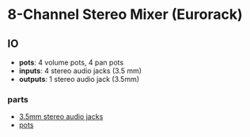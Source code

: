 # 8-Channel Stereo Mixer (Eurorack)
## IO
* **pots**: 4 volume pots, 4 pan pots
* **inputs**: 4 stereo audio jacks (3.5 mm)
* **outputs**: 1 stereo audio jack (3.5mm)
### parts
* [3.5mm stereo audio jacks](https://www.mouser.com/ProductDetail/Amphenol-Audio/ACJS-MV35-3S?qs=t8%2F5FiDdxGZZ%2FSLFDX3cTg%3D%3D&mgh=1&gclid=CjwKCAjwp7eUBhBeEiwAZbHwkQPV6Kb3m7yQUHtaFTFC_Hkmw2F9QEgvCyUsjt5frE3VGiGmn_yWyRoCh9gQAvD_BwE)
* [pots]()
